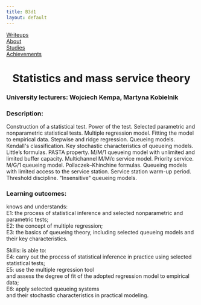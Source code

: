 ```yaml
---
title: B3d1
layout: default
---
```

<link rel="stylesheet" href="/assets/style.css">

<div class="nav-menu">
  <div class="nav-item"><a href="/writeups/">Writeups</a></div>
  <div class="separator"></div>
  <div class="nav-item"><a href="/">About</a></div>
  <div class="separator"></div>
  <div class="nav-item"><a href="/studies/">Studies</a></div>
  <div class="separator"></div>
  <div class="nav-item"><a href="/achievements/">Achievements</a></div>
</div>

<h1 style="text-align: center;">Statistics and mass service theory</h1>


### University lecturers: Wojciech Kempa, Martyna Kobielnik

### Description:
Construction of a statistical test. Power of the test. Selected parametric and nonparametric statistical tests. Multiple regression model. Fitting the model to empirical data. Stepwise and ridge regression. Queueing models. Kendall's classification. Key stochastic characteristics of queueing models. Little’s formulas. PASTA property. M/M/1 queueing model with unlimited and limited buffer capacity. Multichannel M/M/c service model. Priority service. M/G/1 queueing model. Pollaczek–Khinchine formulas. Queueing models with limited access to the service station. Service station warm-up period. Threshold discipline. "Insensitive" queueing models.  

### Learning outcomes:
knows and understands:  
E1: the process of statistical inference and selected nonparametric and parametric tests;  
E2: the concept of multiple regression;  
E3: the basics of queueing theory, including selected queueing models and their key characteristics.  

Skills: is able to:  
E4: carry out the process of statistical inference in practice using selected statistical tests;  
E5: use the multiple regression tool  
and assess the degree of fit of the adopted regression model to empirical data;  
E6: apply selected queueing systems  
and their stochastic characteristics
in practical modeling.  

